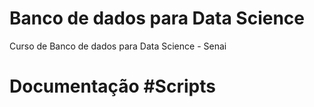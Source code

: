 # Banco de dados para Data Science
 Curso de Banco de dados para Data Science  - Senai
# Documentação #Scripts  